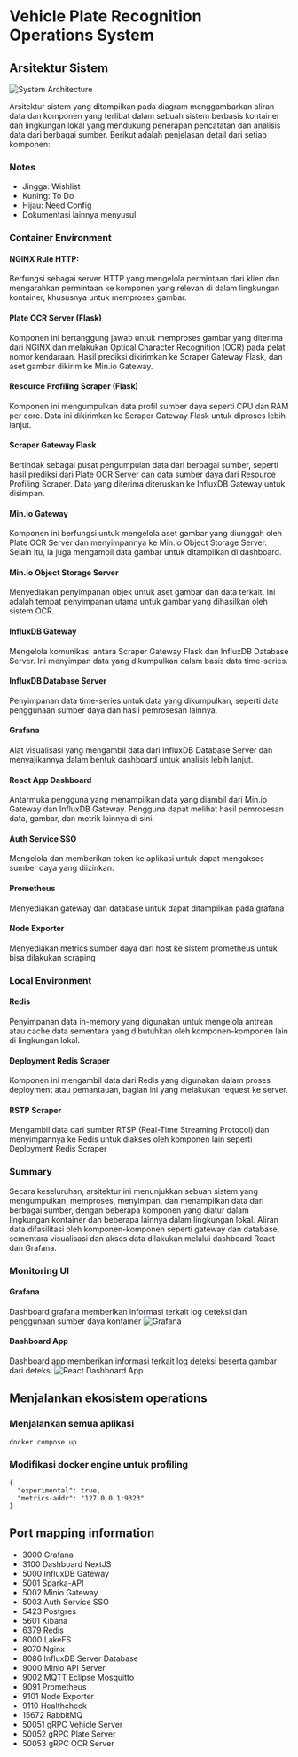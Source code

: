 # Vehicle Plate Recognition Operations System 
## Arsitektur Sistem

![System Architecture](https://github.com/user-attachments/assets/cf8b6ccb-cd6c-4945-a59b-ed15809ff1c2)

Arsitektur sistem yang ditampilkan pada diagram menggambarkan aliran data dan komponen yang terlibat dalam sebuah sistem berbasis kontainer dan lingkungan lokal yang mendukung penerapan pencatatan dan analisis data dari berbagai sumber. Berikut adalah penjelasan detail dari setiap komponen:

### Notes
- Jingga: Wishlist
- Kuning: To Do
- Hijau: Need Config
- Dokumentasi lainnya menyusul

### Container Environment

#### NGINX Rule HTTP:
Berfungsi sebagai server HTTP yang mengelola permintaan dari klien dan mengarahkan permintaan ke komponen yang relevan di dalam lingkungan kontainer, khususnya untuk memproses gambar.

#### Plate OCR Server (Flask)
Komponen ini bertanggung jawab untuk memproses gambar yang diterima dari NGINX dan melakukan Optical Character Recognition (OCR) pada pelat nomor kendaraan. Hasil prediksi dikirimkan ke Scraper Gateway Flask, dan aset gambar dikirim ke Min.io Gateway.

#### Resource Profiling Scraper (Flask)
Komponen ini mengumpulkan data profil sumber daya seperti CPU dan RAM per core. Data ini dikirimkan ke Scraper Gateway Flask untuk diproses lebih lanjut.

#### Scraper Gateway Flask
Bertindak sebagai pusat pengumpulan data dari berbagai sumber, seperti hasil prediksi dari Plate OCR Server dan data sumber daya dari Resource Profiling Scraper. Data yang diterima diteruskan ke InfluxDB Gateway untuk disimpan.

#### Min.io Gateway
Komponen ini berfungsi untuk mengelola aset gambar yang diunggah oleh Plate OCR Server dan menyimpannya ke Min.io Object Storage Server. Selain itu, ia juga mengambil data gambar untuk ditampilkan di dashboard.

#### Min.io Object Storage Server
Menyediakan penyimpanan objek untuk aset gambar dan data terkait. Ini adalah tempat penyimpanan utama untuk gambar yang dihasilkan oleh sistem OCR.

#### InfluxDB Gateway
Mengelola komunikasi antara Scraper Gateway Flask dan InfluxDB Database Server. Ini menyimpan data yang dikumpulkan dalam basis data time-series.

#### InfluxDB Database Server
Penyimpanan data time-series untuk data yang dikumpulkan, seperti data penggunaan sumber daya dan hasil pemrosesan lainnya.

#### Grafana
Alat visualisasi yang mengambil data dari InfluxDB Database Server dan menyajikannya dalam bentuk dashboard untuk analisis lebih lanjut.

#### React App Dashboard
Antarmuka pengguna yang menampilkan data yang diambil dari Min.io Gateway dan InfluxDB Gateway. Pengguna dapat melihat hasil pemrosesan data, gambar, dan metrik lainnya di sini.

#### Auth Service SSO
Mengelola dan memberikan token ke aplikasi untuk dapat mengakses sumber daya yang diizinkan.

#### Prometheus
Menyediakan gateway dan database untuk dapat ditampilkan pada grafana

#### Node Exporter
Menyediakan metrics sumber daya dari host ke sistem prometheus untuk bisa dilakukan scraping

### Local Environment
#### Redis
Penyimpanan data in-memory yang digunakan untuk mengelola antrean atau cache data sementara yang dibutuhkan oleh komponen-komponen lain di lingkungan lokal.

#### Deployment Redis Scraper

Komponen ini mengambil data dari Redis yang digunakan dalam proses deployment atau pemantauan, bagian ini yang melakukan request ke server.

#### RSTP Scraper
Mengambil data dari sumber RTSP (Real-Time Streaming Protocol) dan menyimpannya ke Redis untuk diakses oleh komponen lain seperti Deployment Redis Scraper

### Summary 
Secara keseluruhan, arsitektur ini menunjukkan sebuah sistem yang mengumpulkan, memproses, menyimpan, dan menampilkan data dari berbagai sumber, dengan beberapa komponen yang diatur dalam lingkungan kontainer dan beberapa lainnya dalam lingkungan lokal. Aliran data difasilitasi oleh komponen-komponen seperti gateway dan database, sementara visualisasi dan akses data dilakukan melalui dashboard React dan Grafana.

### Monitoring UI 

#### Grafana
Dashboard grafana memberikan informasi terkait log deteksi dan penggunaan sumber daya kontainer
![Grafana](https://github.com/user-attachments/assets/6d198fa8-c46c-4fff-ba56-b2670fa62b21)

#### Dashboard App
Dashboard app memberikan informasi terkait log deteksi beserta gambar dari deteksi
![React Dashboard App](https://github.com/user-attachments/assets/c1c9a5da-ba73-4476-b173-7f4dd6dc6baf)

## Menjalankan ekosistem operations
### Menjalankan semua aplikasi
```
docker compose up
```
### Modifikasi docker engine untuk profiling
```
{
  "experimental": true,
  "metrics-addr": "127.0.0.1:9323"
}
```
## Port mapping information

- 3000 Grafana
- 3100 Dashboard NextJS
- 5000 InfluxDB Gateway
- 5001 Sparka-API
- 5002 Minio Gateway
- 5003 Auth Service SSO
- 5423 Postgres
- 5601 Kibana
- 6379 Redis
- 8000 LakeFS
- 8070 Nginx
- 8086 InfluxDB Server Database
- 9000 Minio API Server
- 9002 MQTT Eclipse Mosquitto
- 9091 Prometheus
- 9101 Node Exporter
- 9110 Healthcheck
- 15672 RabbitMQ
- 50051 gRPC Vehicle Server
- 50052 gRPC Plate Server
- 50053 gRPC OCR Server
